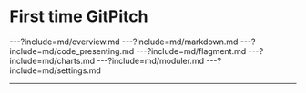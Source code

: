 # First time GitPitch

---?include=md/overview.md
---?include=md/markdown.md
---?include=md/code_presenting.md
---?include=md/flagment.md
---?include=md/charts.md
---?include=md/moduler.md
---?include=md/settings.md

---
